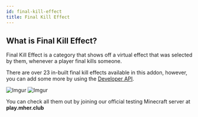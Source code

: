 ```yaml
---
id: final-kill-effect
title: Final Kill Effect
---
```


## What is Final Kill Effect?

Final Kill Effect is a category that shows off a virtual effect that was selected by them, whenever a player final kills someone.

There are over 23 in-built final kill effects available in this addon, however, you can add some more by using the [Developer API](/cosmetics/developer-api/getting-started).

![Imgur](https://imgur.com/9xxBZzm.png)
![Imgur](https://imgur.com/Uiq3aWj.png)<br/>

You can check all them out by joining our official testing Minecraft server at **play.mher.club**